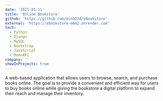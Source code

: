 ```yaml
---
date: '2021-01-11'
title: 'Online Bookstore'
github: 'https://github.com/binh234/eBookstore'
external: 'https://ebookstore-m6m2.onrender.com'
tech:
  - Python
  - Django
  - MySQL
  - Bootstrap
  - JavaScript
  - MomoAPI
company: ''
showInProjects: true
---
```


A web-based application that allows users to browse, search, and purchase books online. The goal is to provide a convenient and efficient way for users to buy books online while giving the bookstore a digital platform to expand their reach and manage their inventory.
